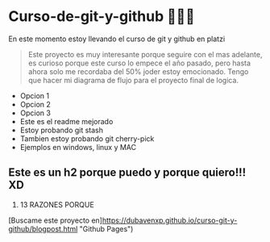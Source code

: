 # Curso-de-git-y-github 💚💙💜
En este momento estoy llevando el curso de git y github en platzi

> Este proyecto es muy interesante porque seguire con el mas adelante, es curioso porque este curso lo empece el año pasado, pero hasta ahora solo me recordaba del 50% joder estoy emocionado. Tengo que hacer mi diagrama de flujo para el proyecto final de logica.

- Opcion 1
- Opcion 2
- Opcion 3
- Este es el readme mejorado
- Estoy probando git stash
- Tambien estoy probando git cherry-pick
- Ejemplos en windows, linux y MAC

## Este es un h2 porque puedo y porque quiero!!! XD

1. 13 RAZONES PORQUE 

[Buscame este proyecto en]https://dubavenxp.github.io/curso-git-y-github/blogpost.html "Github Pages")
